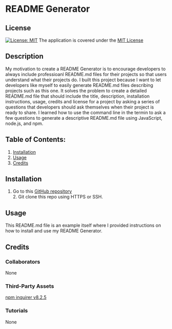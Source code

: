 # README Generator
  
  ## License
  [![License: MIT](https://img.shields.io/badge/License-MIT-yellow.svg)](https://opensource.org/licenses/MIT) The application is covered under the [MIT License](https://opensource.org/licenses/MIT)

  ## Description
  My motivation to create a README Generator is to encourage developers to always include professioanl README.md files for their projects so that users understand what their projects do. I built this project because I want to let developers like myself to easily generate README.md files describing projects such as this one. It solves the problem to create a detailed README.md file that should include the title, description, installation instructions, usage, credits and license for a project by asking a series of questions that developers should ask themselves when their project is ready to share. I learned how to use the command line in the termin to ask a few questions to generate a descriptive README.md file using JavaScript, node.js, and npm.

  ## Table of Contents:

  1. [Installation](#installation)
  2. [Usage](#usage)
  3. [Credits](#credits)

  ## Installation
  1. Go to this [GitHub repository](https://github.com/jason1chiu/proREADMEgenerator/tree/main)<br>2. Git clone this repo using HTTPS or SSH.

  ## Usage
  This README.md file is an example itself where I provided instructions on how to install and use my README Generator.

  ## Credits
  ### Collaborators
  None

  ### Third-Party Assets
  [npm inquirer v8.2.5](https://www.npmjs.com/package/inquirer/v/8.2.5)

  ### Tutorials
  None
  